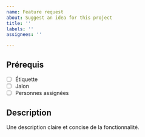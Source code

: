 ```yaml
---
name: Feature request
about: Suggest an idea for this project
title: ''
labels: ''
assignees: ''

---
```


## Prérequis

- [ ] Étiquette
- [ ] Jalon
- [ ] Personnes assignées

## Description

Une description claire et concise de la fonctionnalité.
